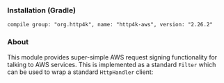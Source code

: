 ### Installation (Gradle)
```compile group: "org.http4k", name: "http4k-aws", version: "2.26.2"```

### About

This module provides super-simple AWS request signing functionality for talking to AWS services. This is implemented as a standard `Filter` which can be used to wrap a standard `HttpHandler` client:

<script src="https://gist-it.appspot.com/https://github.com/http4k/http4k/blob/master/src/docs/guide/modules/aws/example.kt"></script>

